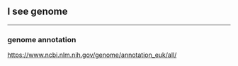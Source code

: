 ## I see genome

------

### genome annotation

  https://www.ncbi.nlm.nih.gov/genome/annotation_euk/all/
